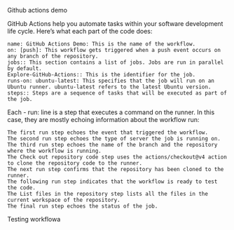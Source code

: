 Github actions demo 

GitHub Actions help you automate tasks within your software development life cycle. Here’s what each part of the code does:

    name: GitHub Actions Demo: This is the name of the workflow.
    on: [push]: This workflow gets triggered when a push event occurs on any branch of the repository.
    jobs:: This section contains a list of jobs. Jobs are run in parallel by default.
    Explore-GitHub-Actions:: This is the identifier for the job.
    runs-on: ubuntu-latest: This specifies that the job will run on an Ubuntu runner. ubuntu-latest refers to the latest Ubuntu version.
    steps:: Steps are a sequence of tasks that will be executed as part of the job.
Each - run: line is a step that executes a command on the runner. In this case, they are mostly echoing information about the workflow run:

    The first run step echoes the event that triggered the workflow.
    The second run step echoes the type of server the job is running on.
    The third run step echoes the name of the branch and the repository where the workflow is running.
    The Check out repository code step uses the actions/checkout@v4 action to clone the repository code to the runner.
    The next run step confirms that the repository has been cloned to the runner.
    The following run step indicates that the workflow is ready to test the code.
    The List files in the repository step lists all the files in the current workspace of the repository.
    The final run step echoes the status of the job.

Testing workflowa
